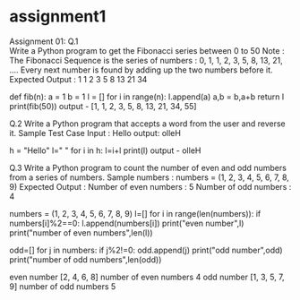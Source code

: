 # assignment1
Assignment 01: 
Q.1            
Write a Python program to get the Fibonacci series between 0 to 50
Note : The Fibonacci Sequence is the series of numbers :
0, 1, 1, 2, 3, 5, 8, 13, 21, ....
Every next number is found by adding up the two numbers before it.
Expected Output : 1 1 2 3 5 8 13 21 34

def fib(n):
    a = 1
    b = 1
    l = []
    for i in range(n):
        l.append(a)
        a,b = b,a+b
    return l
print(fib(50))
output  - [1, 1, 2, 3, 5, 8, 13, 21, 34, 55]


Q.2 Write a Python program that accepts a word from the user and reverse it.
Sample Test Case
Input : Hello 
output: olleH

h = "Hello"
l=" "
for i in h:
    l=i+l
print(l)
output - olleH 


Q.3 Write a Python program to count the number of even and odd numbers from a series of numbers.
Sample numbers : numbers = (1, 2, 3, 4, 5, 6, 7, 8, 9) 
Expected Output :
Number of even numbers : 5
Number of odd numbers : 4

numbers = (1, 2, 3, 4, 5, 6, 7, 8, 9)
l=[]
for i in range(len(numbers)):
    if numbers[i]%2==0:
        l.append(numbers[i])
print("even number",l)
print("number of even numbers",len(l))

odd=[]
for j in numbers:
    if j%2!=0:
        odd.append(j)
print("odd number",odd)      
print("number of odd numbers",len(odd))

even number [2, 4, 6, 8]
number of even numbers 4
odd number [1, 3, 5, 7, 9]
number of odd numbers 5
